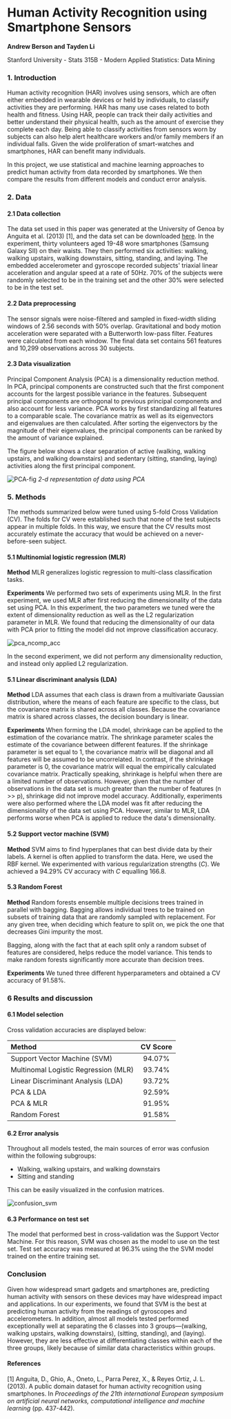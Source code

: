 # Human Activity Recognition using Smartphone Sensors

**Andrew Berson and Tayden Li**

Stanford University - Stats 315B - Modern Applied Statistics: Data Mining

### 1. Introduction

Human activity recognition (HAR) involves using sensors, which are often either embedded in wearable devices or
held by individuals, to classify activities they are performing. 
HAR has many use cases related to both health and fitness. Using HAR, people can track their daily 
activities and better understand their physical health, such as the amount of exercise they complete each day. 
Being able to classify activities from sensors worn 
by subjects can also help alert healthcare workers and/or family members if an individual falls. 
Given the wide proliferation of smart-watches and smartphones, HAR can benefit many individuals.

In this project, we use statistical and machine learning approaches to predict human activity 
from data recorded by smartphones. We then compare the results from different models and conduct error analysis.

### 2. Data

#### 2.1 Data collection 

The data set used in this paper was generated at the University of Genoa by Anguita et al. (2013) \[1\], and the
data set can be downloaded [here](https://archive.ics.uci.edu/dataset/240/human+activity+recognition+using+smartphones). 
In the experiment, thirty volunteers aged 19-48 wore smartphones (Samsung Galaxy SII) on their waists. They 
then performed six activities: walking, walking upstairs, walking downstairs, sitting, standing, and laying. 
The embedded accelerometer and gyroscope recorded subjects' triaxial linear acceleration and angular speed at 
a rate of 50Hz. 70% of the subjects were randomly selected to be in the training set and the other 30% were 
selected to be in the test set.

#### 2.2 Data preprocessing

The sensor signals were noise-filtered and sampled in fixed-width sliding windows of 2.56 seconds with 50% 
overlap. Gravitational and body motion acceleration were separated with a Butterworth low-pass filter. Features 
were calculated from each window. The final data set contains 561 features and 10,299 observations across 30 subjects.

#### 2.3 Data visualization

Principal Component Analysis (PCA) is a dimensionality reduction method. In PCA, principal components are 
constructed such that the first component accounts for the largest possible variance in the features. 
Subsequent principal components are orthogonal to previous principal components and also account for less variance.
PCA works by first standardizing all features to a comparable scale. The covariance matrix as well 
as its eigenvectors and eigenvalues are then calculated. After sorting the eigenvectors by the magnitude of 
their eigenvalues, the principal components can be ranked by the amount of variance explained.

The figure below shows a clear separation of active (walking, walking upstairs, and walking downstairs) and 
sedentary (sitting, standing, laying) activities along the first principal component.

![PCA-fig](figures/pca_2comp_hist.png)
*2-d representation of data using PCA*


### 5. Methods

The methods summarized below were tuned using 5-fold Cross Validation (CV). The folds for CV were established 
such that none of the test subjects appear in multiple folds. In this way, we ensure that the CV results most 
accurately estimate the accuracy that would be achieved on a never-before-seen subject.

#### 5.1 Multinomial logistic regression (MLR) 

**Method** MLR generalizes logistic regression to multi-class classification tasks.

**Experiments** We performed two sets of experiments using MLR. In the first experiment, we used MLR after first 
reducing the dimensionality of the data set using PCA. In this experiment, the two parameters we tuned were the 
extent of dimensionality reduction as well as the L2 regularization parameter in MLR. We found that reducing the 
dimensionality of our data with PCA prior to fitting the model did not improve classification accuracy.

![pca_ncomp_acc](figures/pca_lr_ncomp.png)

In the second experiment, we did not perform any dimensionality reduction, and instead only applied L2 
regularization. 

#### 5.1 Linear discriminant analysis (LDA)

**Method** LDA assumes that each class is drawn from a multivariate Gaussian distribution, where the means of each 
feature are specific to the class, but the covariance matrix is shared across all classes. Because the covariance 
matrix is shared across classes, the decision boundary is linear.

**Experiments** When forming the LDA model, shrinkage can be applied to the estimation of the covariance matrix. 
The shrinkage parameter scales the estimate of the covariance between different features. If the shrinkage parameter 
is set equal to 1, the covariance matrix will be diagonal and all features will be assumed to be uncorrelated. 
In contrast, if the shrinkage parameter is 0, the covariance matrix will equal the empirically calculated 
covariance matrix. Practically speaking, shrinkage is helpful when there are a limited number of observations. 
However, given that the number of observations in the data set is much greater than the number of features (n >> p), 
shrinkage did not improve model accuracy. Additionally, experiments were also performed where the LDA model was 
fit after reducing the dimensionality of the data set using PCA. However, similar to MLR, LDA performs worse 
when PCA is applied to reduce the data's dimensionality.

#### 5.2 Support vector machine (SVM)

**Method** SVM aims to find hyperplanes that can best divide data by their labels. A kernel is often applied to 
transform the data. Here, we used the RBF kernel. We experimented with various regularization strengths (*C*). We 
achieved a 94.29% CV accuracy with *C* equalling 166.8.

#### 5.3 Random Forest

**Method** Random forests ensemble multiple decisions trees trained in parallel with bagging. Bagging allows 
individual trees to be trained on subsets of training data that are randomly sampled with replacement. For any given 
tree, when deciding which feature to split on, we pick the one that decreases Gini impurity the most. 

Bagging, along with the fact that at each split only a random subset of features are considered, helps reduce the 
model variance. This tends to make random forests significantly more accurate than decision trees.

**Experiments** We tuned three different hyperparameters and obtained a CV accuracy of 91.58%.

### 6 Results and discussion

#### 6.1 Model selection 

Cross validation accuracies are displayed below:

| Method | CV Score |
| :--- |:----: |
| Support Vector Machine (SVM) | 94.07% |
| Multinomal Logistic Regression (MLR) | 93.74% |
| Linear Discriminant Analysis (LDA) | 93.72% |
| PCA & LDA | 92.59% |
| PCA & MLR | 91.95% |
| Random Forest | 91.58% |


#### 6.2 Error analysis

Throughout all models tested, the main sources of error was confusion within the following subgroups:
 - Walking, walking upstairs, and walking downstairs
 - Sitting and standing

This can be easily visualized in the confusion matrices.

![confusion_svm](figures/svm_confusion.png)

#### 6.3 Performance on test set

The model that performed best in cross-validation was the Support Vector Machine. For this reason, SVM was chosen as
the model to use on the test set. Test set accuracy was measured at 96.3% using the the SVM model trained on the entire
training set.


### Conclusion
Given how widespread smart gadgets and smartphones are, predicting human activity with sensors on these devices may 
have widespread impact and applications. In our experiments, we found that SVM is the best at 
predicting human activity from the readings of gyroscopes and accelerometers. In addition, almost all models tested 
performed exceptionally well at separating the 6 classes into 3 groups—(walking, walking upstairs, walking 
downstairs), (sitting, standing), and (laying). However, they are less effective at differentiating classes within 
each of the three groups, likely because of similar data characteristics within groups.

#### References

\[1\] Anguita, D., Ghio, A., Oneto, L., Parra Perez, X., & Reyes Ortiz, J. L. (2013). A public domain dataset for 
human activity recognition using smartphones. In *Proceedings of the 21th international European symposium on 
artificial neural networks, computational intelligence and machine learning* (pp. 437-442).
